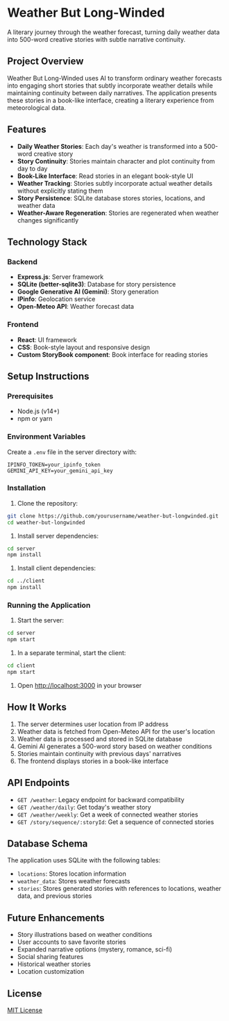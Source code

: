 # Weather But Long-Winded

A literary journey through the weather forecast, turning daily weather data into 500-word creative stories with subtle narrative continuity.

## Project Overview

Weather But Long-Winded uses AI to transform ordinary weather forecasts into engaging short stories that subtly incorporate weather details while maintaining continuity between daily narratives. The application presents these stories in a book-like interface, creating a literary experience from meteorological data.

## Features

- **Daily Weather Stories**: Each day's weather is transformed into a 500-word creative story
- **Story Continuity**: Stories maintain character and plot continuity from day to day
- **Book-Like Interface**: Read stories in an elegant book-style UI
- **Weather Tracking**: Stories subtly incorporate actual weather details without explicitly stating them
- **Story Persistence**: SQLite database stores stories, locations, and weather data
- **Weather-Aware Regeneration**: Stories are regenerated when weather changes significantly

## Technology Stack

### Backend

- **Express.js**: Server framework
- **SQLite (better-sqlite3)**: Database for story persistence
- **Google Generative AI (Gemini)**: Story generation
- **IPinfo**: Geolocation service
- **Open-Meteo API**: Weather forecast data

### Frontend

- **React**: UI framework
- **CSS**: Book-style layout and responsive design
- **Custom StoryBook component**: Book interface for reading stories

## Setup Instructions

### Prerequisites

- Node.js (v14+)
- npm or yarn

### Environment Variables

Create a `.env` file in the server directory with:

```env
IPINFO_TOKEN=your_ipinfo_token
GEMINI_API_KEY=your_gemini_api_key
```

### Installation

1. Clone the repository:

```bash
git clone https://github.com/yourusername/weather-but-longwinded.git
cd weather-but-longwinded
```

1. Install server dependencies:

```bash
cd server
npm install
```

1. Install client dependencies:

```bash
cd ../client
npm install
```

### Running the Application

1. Start the server:

```bash
cd server
npm start
```

1. In a separate terminal, start the client:

```bash
cd client
npm start
```

1. Open [http://localhost:3000](http://localhost:3000) in your browser

## How It Works

1. The server determines user location from IP address
2. Weather data is fetched from Open-Meteo API for the user's location
3. Weather data is processed and stored in SQLite database
4. Gemini AI generates a 500-word story based on weather conditions
5. Stories maintain continuity with previous days' narratives
6. The frontend displays stories in a book-like interface

## API Endpoints

- `GET /weather`: Legacy endpoint for backward compatibility
- `GET /weather/daily`: Get today's weather story
- `GET /weather/weekly`: Get a week of connected weather stories
- `GET /story/sequence/:storyId`: Get a sequence of connected stories

## Database Schema

The application uses SQLite with the following tables:

- `locations`: Stores location information
- `weather_data`: Stores weather forecasts
- `stories`: Stores generated stories with references to locations, weather data, and previous stories

## Future Enhancements

- Story illustrations based on weather conditions
- User accounts to save favorite stories
- Expanded narrative options (mystery, romance, sci-fi)
- Social sharing features
- Historical weather stories
- Location customization

## License

[MIT License](LICENSE)
